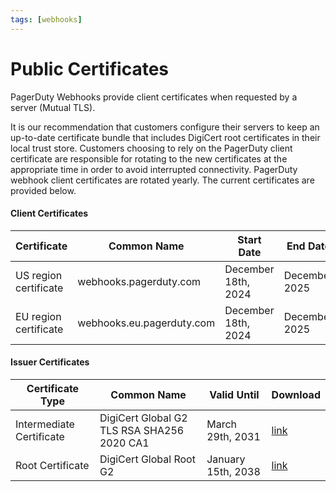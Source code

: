 ```yaml
---
tags: [webhooks]
---
```


# Public Certificates

PagerDuty Webhooks provide client certificates when requested by a server (Mutual TLS).  

It is our recommendation that customers configure their servers to keep an up-to-date certificate bundle that includes DigiCert root certificates in their local trust store. Customers choosing to rely on the PagerDuty client certificate are responsible for rotating to the new certificates at the appropriate time in order to avoid interrupted connectivity. PagerDuty webhook client certificates are rotated yearly. The current certificates are provided below.

#### Client Certificates
Certificate | Common Name | Start Date | End Date | Download
---------|----------|---------|---------|---------
 US region certificate | webhooks.pagerduty.com | December 18th, 2024 | December 2025 | [link](https://developer.pagerduty.com/certificates/2025_webhooks_pagerduty_com.pem)
 EU region certificate | webhooks.eu.pagerduty.com | December 18th, 2024 | December 2025 | [link](https://developer.pagerduty.com/certificates/2025_webhooks_eu_pagerduty_com.pem)


#### Issuer Certificates
Certificate Type | Common Name | Valid Until | Download
---------|----------|---------|---------
 Intermediate Certificate | DigiCert Global G2 TLS RSA SHA256 2020 CA1 | March 29th, 2031 | [link](https://cacerts.digicert.com/DigiCertGlobalG2TLSRSASHA2562020CA1-1.crt.pem)
 Root Certificate | DigiCert Global Root G2 | January 15th, 2038 | [link](https://cacerts.digicert.com/DigiCertGlobalRootG2.crt.pem)
